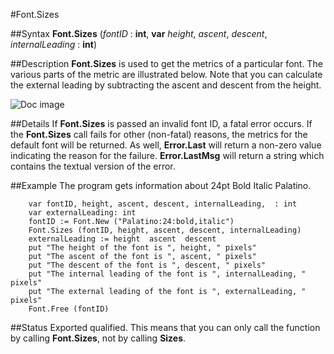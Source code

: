 
#Font.Sizes

##Syntax
**Font.Sizes** (_fontID_ : **int**, **var** _height_, _ascent_, _descent_, 
_internalLeading_ : **int**)




##Description
**Font.Sizes** is used to get the metrics of a particular font. The various parts of the metric are illustrated below. Note that you can calculate the external leading by subtracting the ascent and descent from the height.

![Doc image](font_sizes01.gif)


##Details
If **Font.Sizes** is passed an invalid font ID, a fatal error occurs. If the **Font.Sizes** call fails for other (non-fatal) reasons, the metrics for the default font will be returned. As well, **Error.Last** will return a non-zero value indicating the reason for the failure. **Error.LastMsg** will return a string which contains the textual version of the error.



##Example
The program gets information about 24pt Bold Italic Palatino.



        var fontID, height, ascent, descent, internalLeading,  : int
        var externalLeading: int
        fontID := Font.New ("Palatino:24:bold,italic")
        Font.Sizes (fontID, height, ascent, descent, internalLeading)
        externalLeading := height  ascent  descent
        put "The height of the font is ", height, " pixels"
        put "The ascent of the font is ", ascent, " pixels"
        put "The descent of the font is ", descent, " pixels"
        put "The internal leading of the font is ", internalLeading, " pixels"
        put "The external leading of the font is ", externalLeading, " pixels"
        Font.Free (fontID)
##Status
Exported qualified.
This means that you can only call the function by calling **Font.Sizes**, not by calling **Sizes**.


